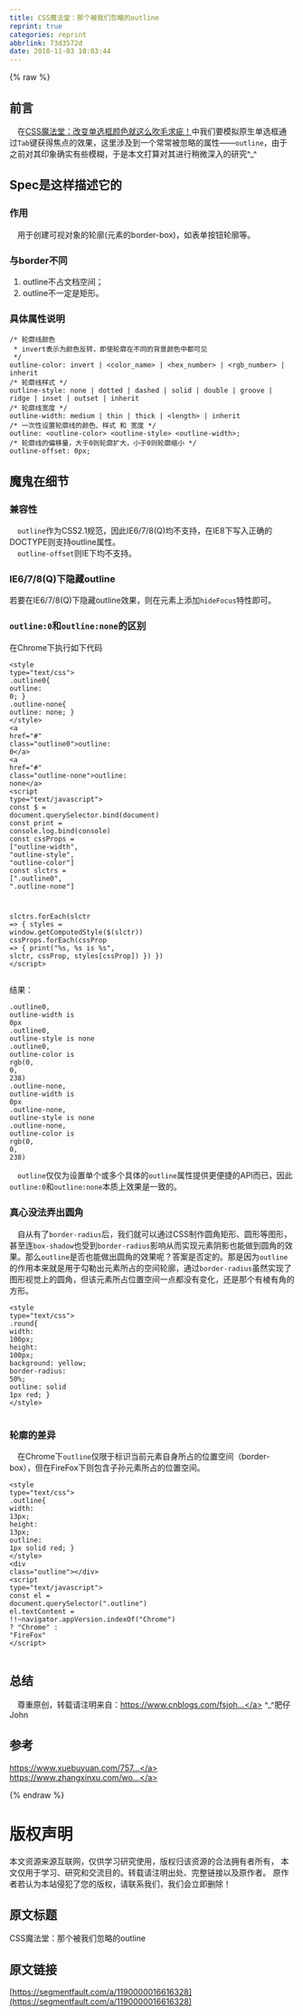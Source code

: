```yaml
---
title: CSS魔法堂：那个被我们忽略的outline
reprint: true
categories: reprint
abbrlink: 73d3572d
date: 2018-11-03 10:03:44
---
```


{% raw %}
<h2 id="articleHeader0">&#x524D;&#x8A00;</h2><p>&#x2003;&#x5728;<a href="https://www.cnblogs.com/fsjohnhuang/p/9741345.html" rel="nofollow noreferrer" target="_blank">CSS&#x9B54;&#x6CD5;&#x5802;&#xFF1A;&#x6539;&#x53D8;&#x5355;&#x9009;&#x6846;&#x989C;&#x8272;&#x5C31;&#x8FD9;&#x4E48;&#x5439;&#x6BDB;&#x6C42;&#x75B5;&#xFF01;</a>&#x4E2D;&#x6211;&#x4EEC;&#x8981;&#x6A21;&#x62DF;&#x539F;&#x751F;&#x5355;&#x9009;&#x6846;&#x901A;&#x8FC7;<code>Tab</code>&#x952E;&#x83B7;&#x5F97;&#x7126;&#x70B9;&#x7684;&#x6548;&#x679C;&#xFF0C;&#x8FD9;&#x91CC;&#x6D89;&#x53CA;&#x5230;&#x4E00;&#x4E2A;&#x5E38;&#x5E38;&#x88AB;&#x5FFD;&#x7565;&#x7684;&#x5C5E;&#x6027;&#x2014;&#x2014;<code>outline</code>&#xFF0C;&#x7531;&#x4E8E;&#x4E4B;&#x524D;&#x5BF9;&#x5176;&#x5370;&#x8C61;&#x786E;&#x5B9E;&#x6709;&#x4E9B;&#x6A21;&#x7CCA;&#xFF0C;&#x4E8E;&#x662F;&#x672C;&#x6587;&#x6253;&#x7B97;&#x5BF9;&#x5176;&#x8FDB;&#x884C;&#x7A0D;&#x5FAE;&#x6DF1;&#x5165;&#x7684;&#x7814;&#x7A76;^_^</p><h2 id="articleHeader1">Spec&#x662F;&#x8FD9;&#x6837;&#x63CF;&#x8FF0;&#x5B83;&#x7684;</h2><h3 id="articleHeader2">&#x4F5C;&#x7528;</h3><p>&#x2003;&#x7528;&#x4E8E;&#x521B;&#x5EFA;&#x53EF;&#x89C6;&#x5BF9;&#x8C61;&#x7684;&#x8F6E;&#x5ED3;(&#x5143;&#x7D20;&#x7684;border-box)&#xFF0C;&#x5982;&#x8868;&#x5355;&#x6309;&#x94AE;&#x8F6E;&#x5ED3;&#x7B49;&#x3002;</p><h3 id="articleHeader3">&#x4E0E;border&#x4E0D;&#x540C;</h3><ol><li>outline&#x4E0D;&#x5360;&#x6587;&#x6863;&#x7A7A;&#x95F4;&#xFF1B;</li><li>outline&#x4E0D;&#x4E00;&#x5B9A;&#x662F;&#x77E9;&#x5F62;&#x3002;</li></ol><h3 id="articleHeader4">&#x5177;&#x4F53;&#x5C5E;&#x6027;&#x8BF4;&#x660E;</h3><div class="widget-codetool" style="display:none"><div class="widget-codetool--inner"><span class="selectCode code-tool" data-toggle="tooltip" data-placement="top" title="" data-original-title="&#x5168;&#x9009;"></span> <span type="button" class="copyCode code-tool" data-toggle="tooltip" data-placement="top" data-clipboard-text="/* &#x8F6E;&#x5ED3;&#x7EBF;&#x989C;&#x8272; 
 * invert&#x8868;&#x793A;&#x4E3A;&#x989C;&#x8272;&#x53CD;&#x8F6C;&#xFF0C;&#x5373;&#x4F7F;&#x8F6E;&#x5ED3;&#x5728;&#x4E0D;&#x540C;&#x7684;&#x80CC;&#x666F;&#x989C;&#x8272;&#x4E2D;&#x90FD;&#x53EF;&#x89C1; 
 */
outline-color: invert | &lt;color_name&gt; | &lt;hex_number&gt; | &lt;rgb_number&gt; | inherit
/* &#x8F6E;&#x5ED3;&#x7EBF;&#x6837;&#x5F0F; */
outline-style: none | dotted | dashed | solid | double | groove | ridge | inset | outset | inherit
/* &#x8F6E;&#x5ED3;&#x7EBF;&#x5BBD;&#x5EA6; */
outline-width: medium | thin | thick | &lt;length&gt; | inherit
/* &#x4E00;&#x6B21;&#x6027;&#x8BBE;&#x7F6E;&#x8F6E;&#x5ED3;&#x7EBF;&#x7684;&#x989C;&#x8272;&#x3001;&#x6837;&#x5F0F; &#x548C; &#x5BBD;&#x5EA6; */
outline: &lt;outline-color&gt; &lt;outline-style&gt; &lt;outline-width&gt;;
/* &#x8F6E;&#x5ED3;&#x7EBF;&#x7684;&#x504F;&#x79FB;&#x91CF;&#xFF0C;&#x5927;&#x4E8E;0&#x5219;&#x8F6E;&#x5ED3;&#x6269;&#x5927;&#xFF0C;&#x5C0F;&#x4E8E;0&#x5219;&#x8F6E;&#x5ED3;&#x7F29;&#x5C0F; */
outline-offset: 0px;" title="" data-original-title="&#x590D;&#x5236;"></span> <span type="button" class="saveToNote code-tool" data-toggle="tooltip" data-placement="top" title="" data-original-title="&#x653E;&#x8FDB;&#x7B14;&#x8BB0;"></span></div></div><pre class="hljs coq"><code>/* &#x8F6E;&#x5ED3;&#x7EBF;&#x989C;&#x8272; 
 * invert&#x8868;&#x793A;&#x4E3A;&#x989C;&#x8272;&#x53CD;&#x8F6C;&#xFF0C;&#x5373;&#x4F7F;&#x8F6E;&#x5ED3;&#x5728;&#x4E0D;&#x540C;&#x7684;&#x80CC;&#x666F;&#x989C;&#x8272;&#x4E2D;&#x90FD;&#x53EF;&#x89C1; 
 */
outline-color: invert | <span class="hljs-type">&lt;color_name</span>&gt; | <span class="hljs-type">&lt;hex_number</span>&gt; | <span class="hljs-type">&lt;rgb_number</span>&gt; | <span class="hljs-type">inherit</span>
/* &#x8F6E;&#x5ED3;&#x7EBF;&#x6837;&#x5F0F; */
outline-style: none | <span class="hljs-type">dotted</span> | <span class="hljs-type">dashed</span> | <span class="hljs-type">solid</span> | <span class="hljs-type">double</span> | <span class="hljs-type">groove</span> | <span class="hljs-type">ridge</span> | <span class="hljs-type">inset</span> | <span class="hljs-type">outset</span> | <span class="hljs-type">inherit</span>
/* &#x8F6E;&#x5ED3;&#x7EBF;&#x5BBD;&#x5EA6; */
outline-width: medium | <span class="hljs-type">thin</span> | <span class="hljs-type">thick</span> | <span class="hljs-type">&lt;length</span>&gt; | <span class="hljs-type">inherit</span>
/* &#x4E00;&#x6B21;&#x6027;&#x8BBE;&#x7F6E;&#x8F6E;&#x5ED3;&#x7EBF;&#x7684;&#x989C;&#x8272;&#x3001;&#x6837;&#x5F0F; &#x548C; &#x5BBD;&#x5EA6; */
outline: &lt;outline-color&gt; &lt;outline-style&gt; &lt;outline-width&gt;;
/* &#x8F6E;&#x5ED3;&#x7EBF;&#x7684;&#x504F;&#x79FB;&#x91CF;&#xFF0C;&#x5927;&#x4E8E;<span class="hljs-number">0</span>&#x5219;&#x8F6E;&#x5ED3;&#x6269;&#x5927;&#xFF0C;&#x5C0F;&#x4E8E;<span class="hljs-number">0</span>&#x5219;&#x8F6E;&#x5ED3;&#x7F29;&#x5C0F; */
outline-offset: <span class="hljs-number">0</span>px;</code></pre><h2 id="articleHeader5">&#x9B54;&#x9B3C;&#x5728;&#x7EC6;&#x8282;</h2><h3 id="articleHeader6">&#x517C;&#x5BB9;&#x6027;</h3><p>&#x2003;<code>outline</code>&#x4F5C;&#x4E3A;CSS2.1&#x89C4;&#x8303;&#xFF0C;&#x56E0;&#x6B64;IE6/7/8(Q)&#x5747;&#x4E0D;&#x652F;&#x6301;&#xFF0C;&#x5728;IE8&#x4E0B;&#x5199;&#x5165;&#x6B63;&#x786E;&#x7684;DOCTYPE&#x5219;&#x652F;&#x6301;outline&#x5C5E;&#x6027;&#x3002;<br>&#x2003;<code>outline-offset</code>&#x5219;IE&#x4E0B;&#x5747;&#x4E0D;&#x652F;&#x6301;&#x3002;</p><h3 id="articleHeader7">IE6/7/8(Q)&#x4E0B;&#x9690;&#x85CF;outline</h3><p>&#x82E5;&#x8981;&#x5728;IE6/7/8(Q)&#x4E0B;&#x9690;&#x85CF;outline&#x6548;&#x679C;&#xFF0C;&#x5219;&#x5728;&#x5143;&#x7D20;&#x4E0A;&#x6DFB;&#x52A0;<code>hideFocus</code>&#x7279;&#x6027;&#x5373;&#x53EF;&#x3002;</p><h3 id="articleHeader8"><code>outline:0</code>&#x548C;<code>outline:none</code>&#x7684;&#x533A;&#x522B;</h3><p>&#x5728;Chrome&#x4E0B;&#x6267;&#x884C;&#x5982;&#x4E0B;&#x4EE3;&#x7801;</p><div class="widget-codetool" style="display:none"><div class="widget-codetool--inner"><span class="selectCode code-tool" data-toggle="tooltip" data-placement="top" title="" data-original-title="&#x5168;&#x9009;"></span> <span type="button" class="copyCode code-tool" data-toggle="tooltip" data-placement="top" data-clipboard-text="&lt;style type=&quot;text/css&quot;&gt;
 .outline0{
   outline: 0;
 }
 .outline-none{
   outline: none;
 }
&lt;/style&gt;
&lt;a href=&quot;#&quot; class=&quot;outline0&quot;&gt;outline: 0&lt;/a&gt;
&lt;a href=&quot;#&quot; class=&quot;outline-none&quot;&gt;outline: none&lt;/a&gt;
&lt;script type=&quot;text/javascript&quot;&gt;
  const $ = document.querySelector.bind(document)
  const print = console.log.bind(console)
  const cssProps = [&quot;outline-width&quot;, &quot;outline-style&quot;, &quot;outline-color&quot;]
  const slctrs = [&quot;.outline0&quot;, &quot;.outline-none&quot;]
     
  slctrs.forEach(slctr =&gt; {
    styles = window.getComputedStyle($(slctr))
      cssProps.forEach(cssProp =&gt; {
        print(&quot;%s, %s is %s&quot;, slctr, cssProp, styles[cssProp])
      })
    })
&lt;/script&gt;" title="" data-original-title="&#x590D;&#x5236;"></span> <span type="button" class="saveToNote code-tool" data-toggle="tooltip" data-placement="top" title="" data-original-title="&#x653E;&#x8FDB;&#x7B14;&#x8BB0;"></span></div></div><pre class="hljs xml"><code><span class="hljs-tag">&lt;<span class="hljs-name">style</span> <span class="hljs-attr">type</span>=<span class="hljs-string">&quot;text/css&quot;</span>&gt;</span><span class="css">
 <span class="hljs-selector-class">.outline0</span>{
   <span class="hljs-attribute">outline</span>: <span class="hljs-number">0</span>;
 }
 <span class="hljs-selector-class">.outline-none</span>{
   <span class="hljs-attribute">outline</span>: none;
 }
</span><span class="hljs-tag">&lt;/<span class="hljs-name">style</span>&gt;</span>
<span class="hljs-tag">&lt;<span class="hljs-name">a</span> <span class="hljs-attr">href</span>=<span class="hljs-string">&quot;#&quot;</span> <span class="hljs-attr">class</span>=<span class="hljs-string">&quot;outline0&quot;</span>&gt;</span>outline: 0<span class="hljs-tag">&lt;/<span class="hljs-name">a</span>&gt;</span>
<span class="hljs-tag">&lt;<span class="hljs-name">a</span> <span class="hljs-attr">href</span>=<span class="hljs-string">&quot;#&quot;</span> <span class="hljs-attr">class</span>=<span class="hljs-string">&quot;outline-none&quot;</span>&gt;</span>outline: none<span class="hljs-tag">&lt;/<span class="hljs-name">a</span>&gt;</span>
<span class="hljs-tag">&lt;<span class="hljs-name">script</span> <span class="hljs-attr">type</span>=<span class="hljs-string">&quot;text/javascript&quot;</span>&gt;</span><span class="javascript">
  <span class="hljs-keyword">const</span> $ = <span class="hljs-built_in">document</span>.querySelector.bind(<span class="hljs-built_in">document</span>)
  <span class="hljs-keyword">const</span> print = <span class="hljs-built_in">console</span>.log.bind(<span class="hljs-built_in">console</span>)
  <span class="hljs-keyword">const</span> cssProps = [<span class="hljs-string">&quot;outline-width&quot;</span>, <span class="hljs-string">&quot;outline-style&quot;</span>, <span class="hljs-string">&quot;outline-color&quot;</span>]
  <span class="hljs-keyword">const</span> slctrs = [<span class="hljs-string">&quot;.outline0&quot;</span>, <span class="hljs-string">&quot;.outline-none&quot;</span>]
     
  slctrs.forEach(<span class="hljs-function"><span class="hljs-params">slctr</span> =&gt;</span> {
    styles = <span class="hljs-built_in">window</span>.getComputedStyle($(slctr))
      cssProps.forEach(<span class="hljs-function"><span class="hljs-params">cssProp</span> =&gt;</span> {
        print(<span class="hljs-string">&quot;%s, %s is %s&quot;</span>, slctr, cssProp, styles[cssProp])
      })
    })
</span><span class="hljs-tag">&lt;/<span class="hljs-name">script</span>&gt;</span></code></pre><p>&#x7ED3;&#x679C;&#xFF1A;</p><div class="widget-codetool" style="display:none"><div class="widget-codetool--inner"><span class="selectCode code-tool" data-toggle="tooltip" data-placement="top" title="" data-original-title="&#x5168;&#x9009;"></span> <span type="button" class="copyCode code-tool" data-toggle="tooltip" data-placement="top" data-clipboard-text=".outline0, outline-width is 0px
.outline0, outline-style is none
.outline0, outline-color is rgb(0, 0, 238)
.outline-none, outline-width is 0px
.outline-none, outline-style is none
.outline-none, outline-color is rgb(0, 0, 238)" title="" data-original-title="&#x590D;&#x5236;"></span> <span type="button" class="saveToNote code-tool" data-toggle="tooltip" data-placement="top" title="" data-original-title="&#x653E;&#x8FDB;&#x7B14;&#x8BB0;"></span></div></div><pre class="hljs stylus"><code><span class="hljs-selector-class">.outline0</span>, <span class="hljs-attribute">outline-width</span> is <span class="hljs-number">0px</span>
<span class="hljs-selector-class">.outline0</span>, <span class="hljs-attribute">outline-style</span> is none
<span class="hljs-selector-class">.outline0</span>, <span class="hljs-attribute">outline-color</span> is rgb(<span class="hljs-number">0</span>, <span class="hljs-number">0</span>, <span class="hljs-number">238</span>)
<span class="hljs-selector-class">.outline-none</span>, <span class="hljs-attribute">outline-width</span> is <span class="hljs-number">0px</span>
<span class="hljs-selector-class">.outline-none</span>, <span class="hljs-attribute">outline-style</span> is none
<span class="hljs-selector-class">.outline-none</span>, <span class="hljs-attribute">outline-color</span> is rgb(<span class="hljs-number">0</span>, <span class="hljs-number">0</span>, <span class="hljs-number">238</span>)</code></pre><p>&#x2003;<code>outline</code>&#x4EC5;&#x4EC5;&#x4E3A;&#x8BBE;&#x7F6E;&#x5355;&#x4E2A;&#x6216;&#x591A;&#x4E2A;&#x5177;&#x4F53;&#x7684;<code>outline</code>&#x5C5E;&#x6027;&#x63D0;&#x4F9B;&#x66F4;&#x4FBF;&#x6377;&#x7684;API&#x800C;&#x5DF2;&#xFF0C;&#x56E0;&#x6B64;<code>outline:0</code>&#x548C;<code>outline:none</code>&#x672C;&#x8D28;&#x4E0A;&#x6548;&#x679C;&#x662F;&#x4E00;&#x81F4;&#x7684;&#x3002;</p><h3 id="articleHeader9">&#x771F;&#x5FC3;&#x6CA1;&#x6CD5;&#x5F04;&#x51FA;&#x5706;&#x89D2;</h3><p>&#x2003;&#x81EA;&#x4ECE;&#x6709;&#x4E86;<code>border-radius</code>&#x540E;&#xFF0C;&#x6211;&#x4EEC;&#x5C31;&#x53EF;&#x4EE5;&#x901A;&#x8FC7;CSS&#x5236;&#x4F5C;&#x5706;&#x89D2;&#x77E9;&#x5F62;&#x3001;&#x5706;&#x5F62;&#x7B49;&#x56FE;&#x5F62;&#xFF0C;&#x751A;&#x81F3;&#x8FDE;<code>box-shadow</code>&#x4E5F;&#x53D7;&#x5230;<code>border-radius</code>&#x5F71;&#x54CD;&#x4ECE;&#x800C;&#x5B9E;&#x73B0;&#x5143;&#x7D20;&#x9634;&#x5F71;&#x4E5F;&#x80FD;&#x505A;&#x5230;&#x5706;&#x89D2;&#x7684;&#x6548;&#x679C;&#x3002;&#x90A3;&#x4E48;<code>outline</code>&#x662F;&#x5426;&#x4E5F;&#x80FD;&#x505A;&#x51FA;&#x5706;&#x89D2;&#x7684;&#x6548;&#x679C;&#x5462;&#xFF1F;&#x7B54;&#x6848;&#x662F;&#x5426;&#x5B9A;&#x7684;&#x3002;&#x90A3;&#x662F;&#x56E0;&#x4E3A;<code>outline</code>&#x7684;&#x4F5C;&#x7528;&#x672C;&#x6765;&#x5C31;&#x662F;&#x7528;&#x4E8E;&#x52FE;&#x52D2;&#x51FA;&#x5143;&#x7D20;&#x6240;&#x5360;&#x7684;&#x7A7A;&#x95F4;&#x8F6E;&#x5ED3;&#xFF0C;&#x901A;&#x8FC7;<code>border-radius</code>&#x867D;&#x7136;&#x5B9E;&#x73B0;&#x4E86;&#x56FE;&#x5F62;&#x89C6;&#x89C9;&#x4E0A;&#x7684;&#x5706;&#x89D2;&#xFF0C;&#x4F46;&#x8BE5;&#x5143;&#x7D20;&#x6240;&#x5360;&#x4F4D;&#x7F6E;&#x7A7A;&#x95F4;&#x4E00;&#x70B9;&#x90FD;&#x6CA1;&#x6709;&#x53D8;&#x5316;&#xFF0C;&#x8FD8;&#x662F;&#x90A3;&#x4E2A;&#x6709;&#x68F1;&#x6709;&#x89D2;&#x7684;&#x65B9;&#x5F62;&#x3002;</p><div class="widget-codetool" style="display:none"><div class="widget-codetool--inner"><span class="selectCode code-tool" data-toggle="tooltip" data-placement="top" title="" data-original-title="&#x5168;&#x9009;"></span> <span type="button" class="copyCode code-tool" data-toggle="tooltip" data-placement="top" data-clipboard-text="&lt;style type=&quot;text/css&quot;&gt;
  .round{
    width: 100px;
    height: 100px;
    background: yellow;
    border-radius: 50%;
    outline: solid 1px red;
  }
&lt;/style&gt;" title="" data-original-title="&#x590D;&#x5236;"></span> <span type="button" class="saveToNote code-tool" data-toggle="tooltip" data-placement="top" title="" data-original-title="&#x653E;&#x8FDB;&#x7B14;&#x8BB0;"></span></div></div><pre class="hljs xml"><code><span class="hljs-tag">&lt;<span class="hljs-name">style</span> <span class="hljs-attr">type</span>=<span class="hljs-string">&quot;text/css&quot;</span>&gt;</span><span class="css">
  <span class="hljs-selector-class">.round</span>{
    <span class="hljs-attribute">width</span>: <span class="hljs-number">100px</span>;
    <span class="hljs-attribute">height</span>: <span class="hljs-number">100px</span>;
    <span class="hljs-attribute">background</span>: yellow;
    <span class="hljs-attribute">border-radius</span>: <span class="hljs-number">50%</span>;
    <span class="hljs-attribute">outline</span>: solid <span class="hljs-number">1px</span> red;
  }
</span><span class="hljs-tag">&lt;/<span class="hljs-name">style</span>&gt;</span></code></pre><p><span class="img-wrap"><img data-src="/img/remote/1460000016616331?w=178&amp;h=117" src="https://static.alili.tech/img/remote/1460000016616331?w=178&amp;h=117" alt="" title="" style="cursor:pointer;display:inline"></span></p><h3 id="articleHeader10">&#x8F6E;&#x5ED3;&#x7684;&#x5DEE;&#x5F02;</h3><p>&#x2003;&#x5728;Chrome&#x4E0B;<code>outline</code>&#x4EC5;&#x9650;&#x4E8E;&#x6807;&#x8BC6;&#x5F53;&#x524D;&#x5143;&#x7D20;&#x81EA;&#x8EAB;&#x6240;&#x5360;&#x7684;&#x4F4D;&#x7F6E;&#x7A7A;&#x95F4;&#xFF08;border-box&#xFF09;&#xFF0C;&#x4F46;&#x5728;FireFox&#x4E0B;&#x5219;&#x5305;&#x542B;&#x5B50;&#x5B59;&#x5143;&#x7D20;&#x6240;&#x5360;&#x7684;&#x4F4D;&#x7F6E;&#x7A7A;&#x95F4;&#x3002;</p><div class="widget-codetool" style="display:none"><div class="widget-codetool--inner"><span class="selectCode code-tool" data-toggle="tooltip" data-placement="top" title="" data-original-title="&#x5168;&#x9009;"></span> <span type="button" class="copyCode code-tool" data-toggle="tooltip" data-placement="top" data-clipboard-text="&lt;style type=&quot;text/css&quot;&gt;
  .outline{
    width: 13px;
    height: 13px;
    outline: 1px solid red;
  }
&lt;/style&gt;
&lt;div class=&quot;outline&quot;&gt;&lt;/div&gt;
&lt;script type=&quot;text/javascript&quot;&gt;
  const el = document.querySelector(&quot;.outline&quot;)
  el.textContent = !!~navigator.appVersion.indexOf(&quot;Chrome&quot;) ? &quot;Chrome&quot; : &quot;FireFox&quot;
&lt;/script&gt;" title="" data-original-title="&#x590D;&#x5236;"></span> <span type="button" class="saveToNote code-tool" data-toggle="tooltip" data-placement="top" title="" data-original-title="&#x653E;&#x8FDB;&#x7B14;&#x8BB0;"></span></div></div><pre class="hljs xml"><code><span class="hljs-tag">&lt;<span class="hljs-name">style</span> <span class="hljs-attr">type</span>=<span class="hljs-string">&quot;text/css&quot;</span>&gt;</span><span class="css">
  <span class="hljs-selector-class">.outline</span>{
    <span class="hljs-attribute">width</span>: <span class="hljs-number">13px</span>;
    <span class="hljs-attribute">height</span>: <span class="hljs-number">13px</span>;
    <span class="hljs-attribute">outline</span>: <span class="hljs-number">1px</span> solid red;
  }
</span><span class="hljs-tag">&lt;/<span class="hljs-name">style</span>&gt;</span>
<span class="hljs-tag">&lt;<span class="hljs-name">div</span> <span class="hljs-attr">class</span>=<span class="hljs-string">&quot;outline&quot;</span>&gt;</span><span class="hljs-tag">&lt;/<span class="hljs-name">div</span>&gt;</span>
<span class="hljs-tag">&lt;<span class="hljs-name">script</span> <span class="hljs-attr">type</span>=<span class="hljs-string">&quot;text/javascript&quot;</span>&gt;</span><span class="javascript">
  <span class="hljs-keyword">const</span> el = <span class="hljs-built_in">document</span>.querySelector(<span class="hljs-string">&quot;.outline&quot;</span>)
  el.textContent = !!~navigator.appVersion.indexOf(<span class="hljs-string">&quot;Chrome&quot;</span>) ? <span class="hljs-string">&quot;Chrome&quot;</span> : <span class="hljs-string">&quot;FireFox&quot;</span>
</span><span class="hljs-tag">&lt;/<span class="hljs-name">script</span>&gt;</span></code></pre><p><span class="img-wrap"><img data-src="/img/remote/1460000016616332" src="https://static.alili.tech/img/remote/1460000016616332" alt="" title="" style="cursor:pointer;display:inline"></span></p><h2 id="articleHeader11">&#x603B;&#x7ED3;</h2><p>&#x2003;&#x5C0A;&#x91CD;&#x539F;&#x521B;&#xFF0C;&#x8F6C;&#x8F7D;&#x8BF7;&#x6CE8;&#x660E;&#x6765;&#x81EA;&#xFF1A;<a href="https://www.cnblogs.com/fsjohnhuang/p/9753554.html" rel="nofollow noreferrer" target="_blank">https://www.cnblogs.com/fsjoh...</a> ^_^&#x80A5;&#x4ED4;John</p><h2 id="articleHeader12">&#x53C2;&#x8003;</h2><p><a href="https://www.xuebuyuan.com/757567.html" rel="nofollow noreferrer" target="_blank">https://www.xuebuyuan.com/757...</a><br><a href="https://www.zhangxinxu.com/wordpress/2010/01/%E9%A1%B5%E9%9D%A2%E5%8F%AF%E7%94%A8%E6%80%A7%E4%B9%8Boutline%E8%BD%AE%E5%BB%93%E5%A4%96%E6%A1%86%E7%9A%84%E4%B8%80%E4%BA%9B%E7%A0%94%E7%A9%B6/" rel="nofollow noreferrer" target="_blank">https://www.zhangxinxu.com/wo...</a></p>
{% endraw %}

# 版权声明
本文资源来源互联网，仅供学习研究使用，版权归该资源的合法拥有者所有，
本文仅用于学习、研究和交流目的。转载请注明出处、完整链接以及原作者。
原作者若认为本站侵犯了您的版权，请联系我们，我们会立即删除！

## 原文标题
CSS魔法堂：那个被我们忽略的outline

## 原文链接
[https://segmentfault.com/a/1190000016616328](https://segmentfault.com/a/1190000016616328)


